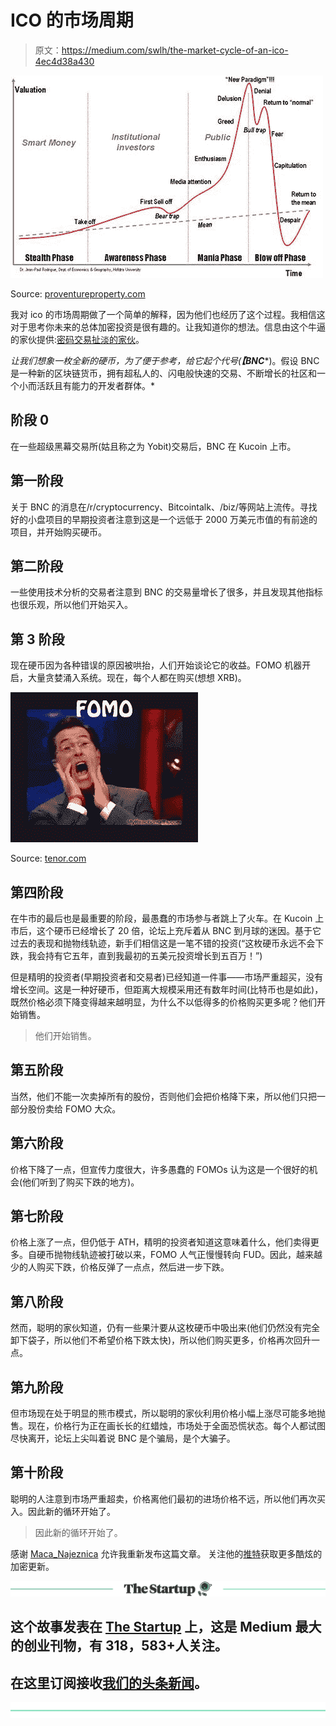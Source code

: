 # ICO 的市场周期

> 原文：<https://medium.com/swlh/the-market-cycle-of-an-ico-4ec4d38a430>

![](img/f14c47e2f0bd766053788ed0338b237c.png)

Source: [proventureproperty.com](http://www.proventureproperty.com/property-cycles/)

我对 ico 的市场周期做了一个简单的解释，因为他们也经历了这个过程。我相信这对于思考你未来的总体加密投资是很有趣的。让我知道你的想法。信息由这个牛逼的家伙提供:[密码交易扯淡的家伙](https://twitter.com/Inkvizicija)。

*让我们想象一枚全新的硬币，为了便于参考，给它起个代号(****【BNC****)。假设 BNC 是一种新的区块链货币，拥有超私人的、闪电般快速的交易、不断增长的社区和一个小而活跃且有能力的开发者群体。*

## **阶段 0**

在一些超级黑幕交易所(姑且称之为 Yobit)交易后，BNC 在 Kucoin 上市。

## 第一阶段

关于 BNC 的消息在/r/cryptocurrency、Bitcointalk、/biz/等网站上流传。寻找好的小盘项目的早期投资者注意到这是一个远低于 2000 万美元市值的有前途的项目，并开始购买硬币。

## 第二阶段

一些使用技术分析的交易者注意到 BNC 的交易量增长了很多，并且发现其他指标也很乐观，所以他们开始买入。

## 第 3 阶段

现在硬币因为各种错误的原因被哄抬，人们开始谈论它的收益。FOMO 机器开启，大量贪婪涌入系统。现在，每个人都在购买(想想 XRB)。

![](img/1ac6b92175dc9cdf3c00c86409f98531.png)

Source: [tenor.com](https://tenor.com/search/fomo-gifs)

## 第四阶段

在牛市的最后也是最重要的阶段，最愚蠢的市场参与者跳上了火车。在 Kucoin 上市后，这个硬币已经增长了 20 倍，论坛上充斥着从 BNC 到月球的迷因。基于它过去的表现和抛物线轨迹，新手们相信这是一笔不错的投资(“这枚硬币永远不会下跌，我会持有它五年，直到我最初的五美元投资增长到五百万！”)

但是精明的投资者(早期投资者和交易者)已经知道一件事——市场严重超买，没有增长空间。这是一种好硬币，但距离大规模采用还有数年时间(比特币也是如此)，既然价格必须下降变得越来越明显，为什么不以低得多的价格购买更多呢？他们开始销售。

> 他们开始销售。

## 第五阶段

当然，他们不能一次卖掉所有的股份，否则他们会把价格降下来，所以他们只把一部分股份卖给 FOMO 大众。

## 第六阶段

价格下降了一点，但宣传力度很大，许多愚蠢的 FOMOs 认为这是一个很好的机会(他们听到了购买下跌的地方)。

## 第七阶段

价格上涨了一点，但仍低于 ATH，精明的投资者知道这意味着什么，他们卖得更多。自硬币抛物线轨迹被打破以来，FOMO 人气正慢慢转向 FUD。因此，越来越少的人购买下跌，价格反弹了一点点，然后进一步下跌。

## 第八阶段

然而，聪明的家伙知道，仍有一些果汁要从这枚硬币中吸出来(他们仍然没有完全卸下袋子，所以他们不希望价格下跌太快)，所以他们购买更多，价格再次回升一点。

## 第九阶段

但市场现在处于明显的熊市模式，所以聪明的家伙利用价格小幅上涨尽可能多地抛售。现在，价格行为正在画长长的红蜡烛，市场处于全面恐慌状态。每个人都试图尽快离开，论坛上尖叫着说 BNC 是个骗局，是个大骗子。

## 第十阶段

聪明的人注意到市场严重超卖，价格离他们最初的进场价格不远，所以他们再次买入。因此新的循环开始了。

> 因此新的循环开始了。

感谢 [Maca_Najeznica](https://www.reddit.com/r/CryptoCurrency/comments/7t3szh/the_market_cycle/) 允许我重新发布这篇文章。
关注他的[推特](https://twitter.com/Inkvizicija)获取更多酷炫的加密更新。

[![](img/308a8d84fb9b2fab43d66c117fcc4bb4.png)](https://medium.com/swlh)

## 这个故事发表在 [The Startup](https://medium.com/swlh) 上，这是 Medium 最大的创业刊物，有 318，583+人关注。

## 在这里订阅接收[我们的头条新闻](http://growthsupply.com/the-startup-newsletter/)。

[![](img/b0164736ea17a63403e660de5dedf91a.png)](https://medium.com/swlh)
